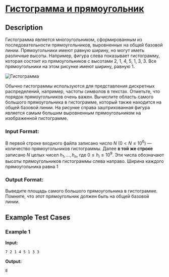 # [Гистограмма и прямоугольник](link)

## Description

Гистограмма является многоугольником, сформированным из последовательности прямоугольников, выровненных на общей базовой линии. Прямоугольники имеют равную ширину, но могут иметь различные высоты. Например, фигура слева показывает гистограмму, которая состоит из прямоугольников с высотами 2, 1, 4, 5, 1, 3, 3. Все прямоугольники на этом рисунке имеют ширину, равную 1.

![Гистограмма](hist.png)

Обычно гистограммы используются для представления дискретных распределений, например, частоты символов в текстах. Отметьте, что порядок прямоугольников очень важен. Вычислите область самого большого прямоугольника в гистограмме, который также находится на общей базовой линии. На рисунке справа заштрихованная фигура является самым большим выровненным прямоугольником на изображенной гистограмме.
### Input Format:

В первой строке входного файла записано число $N$ ($0 \lt N \le 10^6$) — количество прямоугольников гистограммы. Далее **в той же строке** записано $N$ целых чисел $h_1, ..., h_n$, где $0 \le h_i \le 10^9$. Эти числа обозначают высоты прямоугольников гистограммы слева направо. Ширина каждого прямоугольника равна 1

### Output Format:

Выведите площадь самого большого прямоугольника в гистограмме. Помните, что этот прямоугольник должен быть на общей базовой линии.

## Example Test Cases

### Example 1

**Input:**
```
7 2 1 4 5 1 3 3

```

**Output:**
```
8

```

